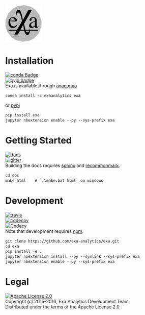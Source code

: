 [![exa logo](docs/source/_static/logo.png)](https://exa-analytics.github.io)  

Installation
===================
[![conda Badge](https://anaconda.org/exaanalytics/exa/badges/installer/conda.svg)](https://conda.anaconda.org/exaanalytics)  
[![pypi badge](https://badge.fury.io/py/exa.svg)](https://badge.fury.io/py/exa)  
Exa is available through [anaconda](https://www.continuum.io/downloads)
```
conda install -c exaanalytics exa
```
or [pypi](https://pypi.python.org/pypi)
```
pip install exa
jupyter nbextension enable --py --sys-prefix exa
```

Getting Started
==================
[![docs](https://readthedocs.org/projects/exa/badge/?version=latest)](https://exa-analytics.github.io/exa/)  
[![gitter](https://badges.gitter.im/exa-analytics/exa.svg)](https://gitter.im/exa-analytics/exa)  
Building the docs requires [sphinx](http://www.sphinx-doc.org/en/stable) and [recommonmark](https://github.com/rtfd/recommonmark).
```
cd doc
make html    # `.\make.bat html` on windows
```

Development
=================
[![travis](https://travis-ci.org/exa-analytics/exa.svg?branch=master)](https://travis-ci.org/exa-analytics/exa)  
[![codecov](https://codecov.io/gh/exa-analytics/exa/branch/master/graph/badge.svg)](https://codecov.io/gh/exa-analytics/exa)  
[![Codacy](https://api.codacy.com/project/badge/Grade/221e700665c74c85b8255e5b399490d4)](https://www.codacy.com/app/alexvmarch/exa?utm_source=github.com&amp;utm_medium=referral&amp;utm_content=avmarchenko/exa&amp;utm_campaign=Badge_Grade)  
Note that development requires [npm](https://nodejs.org/en/).
```
git clone https://github.com/exa-analytics/exa.git
cd exa
pip install -e .
jupyter nbextension install --py --symlink --sys-prefix exa
jupyter nbextension enable --py --sys-prefix exa
```

Legal
========
[![Apache License 2.0](http://img.shields.io/:license-apache-blue.svg?style=flat-square)](http://www.apache.org/licenses/LICENSE-2.0)  
Copyright (c) 2015-2016, Exa Analytics Development Team  
Distributed under the terms of the Apache License 2.0  
